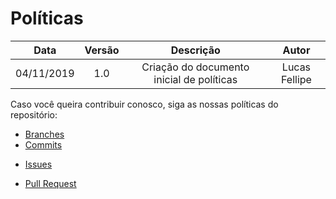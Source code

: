 # Políticas


|    Data    | Versão |                 Descrição                 |     Autor     |
| :--------: | :----: | :---------------------------------------: | :-----------: |
| 04/11/2019 |  1.0   | Criação do documento inicial de políticas | Lucas Fellipe |

Caso você queira contribuir conosco, siga as nossas políticas do repositório:

* [Branches](/docs/policies/branches.md)
* [Commits](/docs/policies/commits.md)

- [Issues](/docs/policies/issues.md)

- [Pull Request](/docs/policies/pull_requests.md)



<!DOCTYPE html>
<html>
<head>
<style src='docs/docs/assets/css/table.css'>
</style>
<link rel="stylesheet" href="docs/assets/css/table.css">
</head>
</html> 
